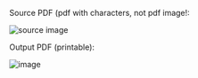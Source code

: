 Source PDF (pdf with characters, not pdf image!:

![source image](https://github.com/user-attachments/assets/527f63c5-c510-48a9-b625-76bdc5b14e1c)

Output PDF (printable):

![image](https://github.com/user-attachments/assets/2a24c74b-5efa-4b9f-84f9-3fbc7c43ffcc)
